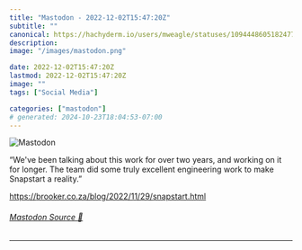 ```yaml
---
title: "Mastodon - 2022-12-02T15:47:20Z"
subtitle: ""
canonical: https://hachyderm.io/users/mweagle/statuses/109444860518247733
description:
image: "/images/mastodon.png"

date: 2022-12-02T15:47:20Z
lastmod: 2022-12-02T15:47:20Z
image: ""
tags: ["Social Media"]

categories: ["mastodon"]
# generated: 2024-10-23T18:04:53-07:00
---
```

![Mastodon](/images/mastodon.png)

<p>“We&#39;ve been talking about this work for over two years, and working on it for longer. The team did some truly excellent engineering work to make Snapstart a reality.”</p><p><a href="https://brooker.co.za/blog/2022/11/29/snapstart.html" target="_blank" rel="nofollow noopener noreferrer" translate="no"><span class="invisible">https://</span><span class="ellipsis">brooker.co.za/blog/2022/11/29/</span><span class="invisible">snapstart.html</span></a></p>


###### [Mastodon Source 🐘](https://hachyderm.io/@mweagle/109444860518247733)

___

